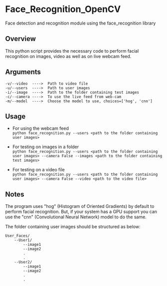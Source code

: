 # Face_Recognition_OpenCV
Face detection and recognition module using the face_recognition library

## Overview

This python script provides the necessary code to perform facial recognition on images, video as well as on live webcam feed.

## Arguments
```
-v/--video  ---->  Path to video file  
-u/--users  ---->  Path to user images  
-i/--image  ---->  Path to the folder containing test images  
-c/--camera ---->  To use the live feed from web-cam  
-m/--model  ---->  Choose the model to use, choices=['hog', 'cnn']  
```

## Usage

* For using the webcam feed  
`python face_recognition.py --users <path to the folder containing user images>`

* For testing on images in a folder  
`python face_recognition.py --users <path to the folder containing user images> --camera False --images <path to the folder containing test images>`

* For testing on a video file  
`python face_recognition.py --users <path to the folder containing user images> --camera False --video <path to the video file>`

## Notes

The program uses "hog" (Histogram of Oriented Gradients) by default to perform facial recognition.
But, if your system has a GPU support you can use the "cnn" (Convolutional Neural Network) model to do the same.

The folder containing user images should be structured as below:

```
User_Faces/
    --User1/
        --image1
        --image2
        .
        .
    --User2/
        --image1
        --image2
        .
        .
```
